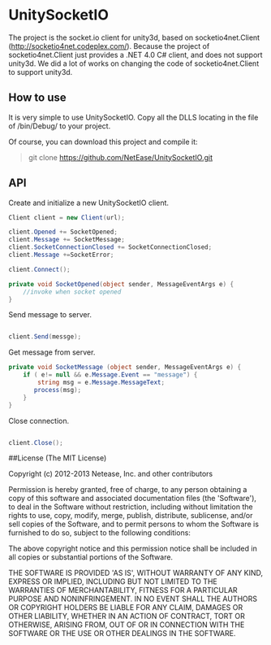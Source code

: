UnitySocketIO
=============================
The  project is the socket.io client for unity3d, based on socketio4net.Client (http://socketio4net.codeplex.com/).
Because the project of socketio4net.Client just provides a .NET 4.0 C# client, and does not support unity3d. 
We did a lot of works on changing the code of socketio4net.Client to support unity3d.

## How to use

It is very simple to use UnitySocketIO. Copy all the DLLS locating in the file of /bin/Debug/  to your project.

Of course, you can download this project and compile it:

>git clone  https://github.com/NetEase/UnitySocketIO.git

## API

Create and initialize a new UnitySocketIO client.

```c#
Client client = new Client(url);

client.Opened += SocketOpened;
client.Message += SocketMessage;
client.SocketConnectionClosed += SocketConnectionClosed;
client.Message +=SocketError;

client.Connect();

private void SocketOpened(object sender, MessageEventArgs e) {
    //invoke when socket opened
}

```
Send message to server.

```c#

client.Send(messge);

```
Get message from server.

```c#
private void SocketMessage (object sender, MessageEventArgs e) {
    if ( e!= null && e.Message.Event == "message") {
        string msg = e.Message.MessageText;
       process(msg);
    }
}

```
Close connection.

```c#

client.Close();

```


##License
(The MIT License)

Copyright (c) 2012-2013 Netease, Inc. and other contributors

Permission is hereby granted, free of charge, to any person obtaining a 
copy of this software and associated documentation files (the 'Software'), 
to deal in the Software without restriction, including without limitation
the rights to use, copy, modify, merge, publish, distribute, sublicense, 
and/or sell copies of the Software, and to permit persons to whom the 
Software is furnished to do so, subject to the following conditions:

The above copyright notice and this permission notice shall be included in 
all copies or substantial portions of the Software.

THE SOFTWARE IS PROVIDED 'AS IS', WITHOUT WARRANTY OF ANY KIND, EXPRESS OR IMPLIED, INCLUDING BUT NOT LIMITED TO THE WARRANTIES OF MERCHANTABILITY, FITNESS FOR A PARTICULAR PURPOSE AND NONINFRINGEMENT. IN NO EVENT SHALL THE AUTHORS OR COPYRIGHT HOLDERS BE LIABLE FOR ANY CLAIM, DAMAGES OR OTHER LIABILITY, WHETHER IN AN ACTION OF CONTRACT, TORT OR OTHERWISE, ARISING FROM, OUT OF OR IN CONNECTION WITH THE SOFTWARE OR THE USE OR OTHER DEALINGS IN THE SOFTWARE.

